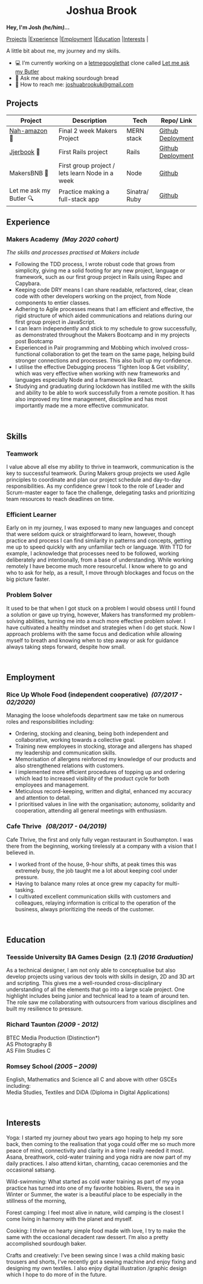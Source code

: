 <div align="center">
<h1>Joshua Brook</h1></div>

<b>Hey, I'm Josh <i>(he/him)...</i></b>

[Projects](#projects) |[Experience](#experience) |[Employment](#employment) |[Education](#education) |[Interests](#interests) |


A little bit about me, my journey and my skills.

- :computer: I’m currently working on a [letmegooglethat](http://letmegooglethat.com/) clone called [Let me ask my Butler](https://github.com/joshuaabrookuk/letmeaskmybutler)
- :bread: Ask me about making sourdough bread
- :email: How to reach me: joshuabrookuk@gmail.com

## Projects

| Project | Description | Tech | Repo/ Link
| ----------- | ----------- | ----------- | ----------- |
| [Nah-amazon](https://nah-mazon.web.app/) :convenience_store:| Final 2 week Makers Project | MERN stack | [Github](https://github.com/TimCPB/Nah-Mazon)<br>[Deployment](https://nah-mazon.web.app/) |
| [Jjerbook](https://jjer.herokuapp.com/signup) :book:| First Rails project | Rails | [Github](https://github.com/Emanuele-20/acebook-rails-template)<br>[Deployment](https://jjer.herokuapp.com/signup)|
| MakersBNB :hotel:| First group project / lets learn Node in a week | Node | [Github](https://github.com/sofyloafy/MakersBNB) |
| Let me ask my Butler :mag:| Practice making a full-stack app | Sinatra/ Ruby | [Github](https://github.com/joshuaabrookuk/letmeaskmybutler) |


## Experience

### Makers Academy&nbsp;&nbsp;<i>(May 2020 cohort)</i>

<div><p><i>The skills and processes practised at Makers include </i></p></div>

* Following the TDD process, I wrote robust code that grows from simplicity, giving me a solid footing for any new project, language or framework, such as our first group project in Rails using Rspec and Capybara.
* Keeping code DRY means I can share readable, refactored, clear, clean code with other developers working on the project, from Node components to entier classes.  
* Adhering to Agile processes means that I am efficient and effective, the rigid structure of which aided communications and relations during our first group project in JavaScript.
* I can learn independently and stick to my schedule to grow successfully, as demonstrated throughout the Makers Bootcamp and in my projects post Bootcamp
* Experienced in Pair programming and Mobbing which involved cross-functional collaboration to get the team on the same page, helping build stronger connections and processes. This also built up my confidence.  
* I utilise the effective Debugging process ‘Tighten loop & Get visibility’, which was very effective when working with new frameworks and languages especially Node and a framework like React.
* Studying and graduating during lockdown has instilled me with the skills and ability to be able to work successfully from a remote position. It has also improved my time management, discipline and has most importantly made me a more effective communicator.


<br>

## Skills

### Teamwork
I value above all else my ability to thrive in teamwork, communication is the key to successful teamwork. During Makers group projects we used Agile principles to coordinate and plan our project schedule and day-to-day responsibilities. As my confidence grew I took to the role of Leader and Scrum-master eager to face the challenge, delegating tasks and prioritizing team resources to reach deadlines on time.

### Efficient Learner
Early on in my journey, I was exposed to many new languages and concept that were seldom quick or straightforward to learn, however, though practice and process I can find similarity in patterns and concepts, getting me up to speed quickly with any unfamiliar tech or language. With TTD for example, I acknowledge that processes need to be followed, working deliberately and intentionally, from a base of understanding. While working remotely I have become much more resourceful. I know where to go and who to ask for help, as a result, I move through blockages and focus on the big picture faster.

### Problem Solver
It used to be that when I got stuck on a problem I would obsess until I found a solution or gave up trying, however, Makers has transformed my problem-solving abilities, turning me into a much more effective problem solver. I have cultivated a healthy mindset and strategies when I do get stuck. Now I approach problems with the same focus and dedication while allowing myself to breath and knowing when to step away or ask for guidance always taking steps forward, despite how small.


<br>

## Employment

### Rice Up Whole Food (independent cooperative)&nbsp;&nbsp;<i>(07/2017 - 02/2020)</i>

Managing the loose wholefoods department saw me take on numerous roles and responsibilities including:

* Ordering, stocking and cleaning, being both independent and collaborative, working towards a collective goal. 
* Training new employees in stocking, storage and allergens has shaped my leadership and communication skills.
* Memorisation of allergens reinforced my knowledge of our products and also strengthened relations with customers. 
* I implemented more efficient procedures of topping up and ordering which lead to increased visibility of the product cycle for both employees and management.
* Meticulous record-keeping, written and digital, enhanced my accuracy and attention to detail.
* I prioritised values in line with the organisation; autonomy, solidarity and cooperation, attending all general meetings with enthusiasm. 

### Cafe Thrive &nbsp;&nbsp;<i>(08/2017 - 04/2019)</i>

Cafe Thrive, the first and only fully vegan restaurant in Southampton. I was there from the beginning, working tirelessly at a company with a vision that I believed in.

* I worked front of the house, 9-hour shifts, at peak times this was extremely busy, the job taught me a lot about keeping cool under pressure.
* Having to balance many roles at once grew my capacity for multi-tasking.
* I cultivated excellent communication skills with customers and colleagues, relaying information is critical to the operation of the business, always prioritizing the needs of the customer.

<br>

## Education

### Teesside University BA Games Design&nbsp;&nbsp;(2.1)&nbsp;<i>(2016 Graduation)</i>

As a technical designer, I am not only able to conceptualise but also develop projects using various dev tools with skills in design, 2D and 3D art and scripting. This gives me a well-rounded cross-disciplinary understanding of all the elements that go into a large scale project. One highlight includes being junior and technical lead to a team of around ten. The role saw me collaborating with outsourcers from various disciplines and built my resilience to pressure.


### Richard Taunton&nbsp;<i>(2009 - 2012)</i>

BTEC Media Production (Distinction*)<br>
AS Photography B<br>
AS Film Studies C<br>

### Romsey School&nbsp;<i>(2005 – 2009)</i>

English, Mathematics and Science all C and above
with other GSCEs including:<br> Media Studies, Textiles and DiDA (Diploma in Digital Applications)

<br>

## Interests

Yoga: I started my journey about two years ago hoping to help my sore back, then coming to the realisation that yoga could offer me so much more peace of mind, connectivity and clarity in a time I really needed it most. Asana, breathwork, cold-water training and yoga nidra are now part of my daily practices. I also attend kirtan, charnting, cacao ceremonies and the occasional satsang.

Wild-swimming: What started as cold water training as part of my yoga practice has turned into one of my favorite hobbies.
Rivers, the sea in Winter or Summer, the water is a beautiful place to be especially in the stillness of the morning,

Forest camping: I feel most alive in nature, wild camping is the closest I come living in harmony with the planet and myself.

Cooking: I thrive on hearty simple food made with love, I try to make the same with the occasional decadent raw dessert. I’m also a pretty accomplished sourdough baker.

Crafts and creatively: I’ve been sewing since I was a child making basic trousers and shorts, I’ve recently got a sewing machine and enjoy fixing and designing my own textiles. I also enjoy digital illustration /graphic design which I hope to do more of in the future.
